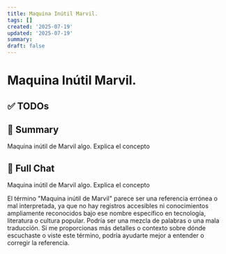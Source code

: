 ```yaml
---
title: Maquina Inútil Marvil.
tags: []
created: '2025-07-19'
updated: '2025-07-19'
summary:
draft: false
---
```


# Maquina Inútil Marvil.

## ✅ TODOs


## 📌 Summary
Maquina inútil de Marvil algo. Explica el concepto

## 🧠 Full Chat


Maquina inútil de Marvil algo. Explica el concepto



El término "Maquina inútil de Marvil" parece ser una referencia errónea o mal interpretada, ya que no hay registros accesibles ni conocimientos ampliamente reconocidos bajo ese nombre específico en tecnología, literatura o cultura popular. Podría ser una mezcla de palabras o una mala traducción. Si me proporcionas más detalles o contexto sobre dónde escuchaste o viste este término, podría ayudarte mejor a entender o corregir la referencia.